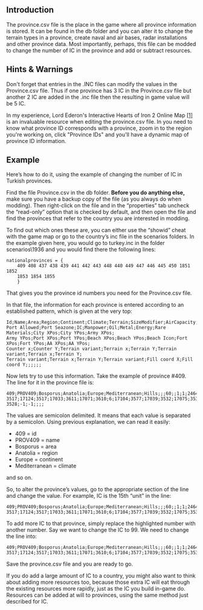 ##  Introduction 

The province.csv file is the place in the game where all province
information is stored. It can be found in the db folder and you can
alter it to change the terrain types in a province, create naval and air
bases, radar installations and other province data. Most importantly,
perhaps, this file can be modded to change the number of IC in the
province and add or subtract resources.

##    Hints & Warnings 

Don't forget that entries in the .INC files can modify the values in the
Province.csv file. Thus if one province has 3 IC in the Province.csv
file but another 2 IC are added in the .inc file then the resulting in
game value will be 5 IC.

In my experience, Lord Ederon's Interactive Hearts of Iron 2 Online Map
[\[1\]](http://www.ederon.net/hoi2iom.aspx) is an invaluable resource
when editing the province.csv file. In you need to know what province ID
corresponds with a province, zoom in to the region you're working on,
click "Province IDs" and you'll have a dynamic map of province ID
information.

##  Example 

Here’s how to do it, using the example of changing the number of IC in
Turkish provinces.

Find the file Province.csv in the db folder. **Before you do anything
else,** make sure you have a backup copy of the file (as you always do
when modding). Then right-click on the file and in the “properties” tab
uncheck the “read-only” option that is checked by default, and then open
the file and find the provinces that refer to the country you are
interested in modding.

To find out which ones these are, you can either use the “showid” cheat
with the game map or go to the country’s inc file in the scenarios
folders. In the example given here, you would go to turkey.inc in the
folder scenarios\1936 and you would find there the following lines:

    nationalprovinces = {
        409 408 437 438 439 441 442 443 448 440 449 447 446 445 450 1851 1852
        1853 1854 1855
        }

That gives you the province id numbers you need for the Province.csv
file.

In that file, the information for each province is entered according to
an established pattern, which is given at the very top:

    Id;Name;Area;Region;Continent;Climate;Terrain;SizeModifier;AirCapacity;Infrastructure;City;Beaches;
    Port Allowed;Port Seazone;IC;Manpower;Oil;Metal;Energy;Rare Materials;City XPos;City YPos;Army XPos;
    Army YPos;Port XPos;Port YPos;Beach XPos;Beach YPos;Beach Icon;Fort XPos;Fort YPos;AA XPos;AA YPos;
    Counter x;Counter Y;Terrain variant;Terrain x;Terrain Y;Terrain variant;Terrain x;Terrain Y;
    Terrain variant;Terrain x;Terrain Y;Terrain variant;Fill coord X;Fill coord Y;;;;;;

Now lets try to use this information. Take the example of province
\#409. The line for it in the province file is:

    409;PROV409;Bosporus;Anatolia;Europe;Mediterranean;Hills;;;60;;1;1;2464;1;1;0;2;1;1;17069;
    3517;17124;3517;17033;3611;17071;3610;6;17104;3577;17039;3532;17075;3536;;;;;;;;;;;17080;
    3528;-1;-1;;;;

The values are semicolon delimited. It means that each value is
separated by a semicolon. Using previous explanation, we can read it
easily:

-   409 = id
-   PROV409 = name
-   Bosporus = area
-   Anatolia = region
-   Europe = continent
-   Mediterranean = climate

and so on.

So, to alter the province’s values, go to the appropriate section of the
line and change the value. For example, IC is the 15th “unit” in the
line:

    409;PROV409;Bosporus;Anatolia;Europe;Mediterranean;Hills;;;60;;1;1;2464;1;1;0;2;1;1;17069;
    3517;17124;3517;17033;3611;17071;3610;6;17104;3577;17039;3532;17075;3536;;;;;;;;;;;17080;

To add more IC to that province, simply replace the highlighted number
with another number. Say we want to change the IC to 99. We need to
change the line into:

    409;PROV409;Bosporus;Anatolia;Europe;Mediterranean;Hills;;;60;;1;1;2464;99;1;0;2;1;1;17069;
    3517;17124;3517;17033;3611;17071;3610;6;17104;3577;17039;3532;17075;3536;;;;;;;;;;;17080;

Save the province.csv file and you are ready to go.

If you do add a large amount of IC to a country, you might also want to
think about adding more resources too, because those extra IC will eat
through the existing resources more rapidly, just as the IC you build
in-game do. Resources can be added at will to provinces, using the same
method just described for IC.
